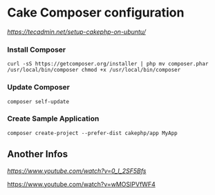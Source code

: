 # Cake Composer configuration

_https://tecadmin.net/setup-cakephp-on-ubuntu/_

### Install Composer

`curl -sS https://getcomposer.org/installer | php
mv composer.phar /usr/local/bin/composer
chmod +x /usr/local/bin/composer`

### Update Composer
`composer self-update`

### Create Sample Application
`composer create-project --prefer-dist cakephp/app MyApp`

## Another Infos
_https://www.youtube.com/watch?v=0_I_2SF5Bfs_

https://www.youtube.com/watch?v=wMOSIPVfWF4